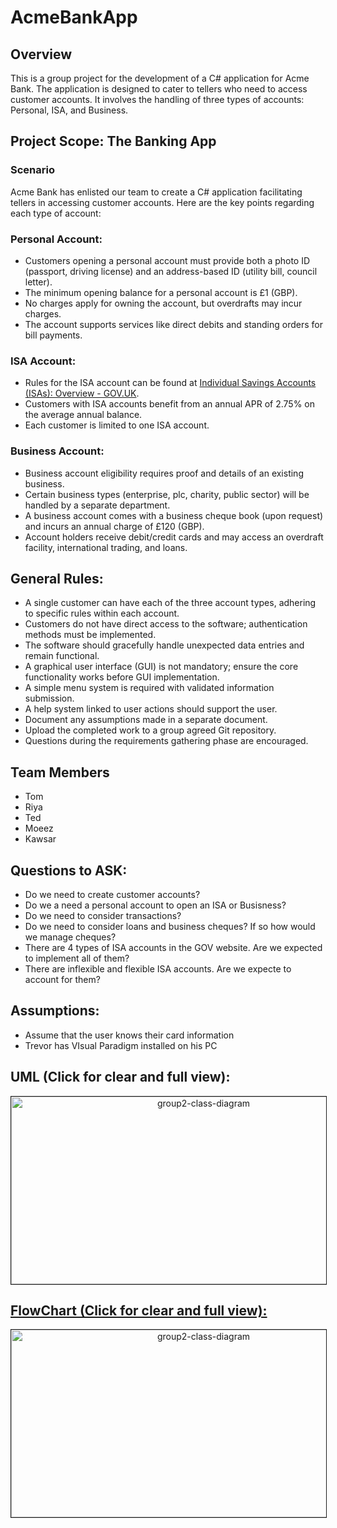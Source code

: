 # AcmeBankApp

## Overview
This is a group project for the development of a C# application for Acme Bank. The application is designed to cater to tellers who need to access customer accounts. It involves the handling of three types of accounts: Personal, ISA, and Business.

## Project Scope: The Banking App
### Scenario
Acme Bank has enlisted our team to create a C# application facilitating tellers in accessing customer accounts. Here are the key points regarding each type of account:

### Personal Account:
- Customers opening a personal account must provide both a photo ID (passport, driving license) and an address-based ID (utility bill, council letter).
- The minimum opening balance for a personal account is £1 (GBP).
- No charges apply for owning the account, but overdrafts may incur charges.
- The account supports services like direct debits and standing orders for bill payments.

### ISA Account:
- Rules for the ISA account can be found at [Individual Savings Accounts (ISAs): Overview - GOV.UK](https://www.gov.uk/individual-savings-accounts).
- Customers with ISA accounts benefit from an annual APR of 2.75% on the average annual balance.
- Each customer is limited to one ISA account.

### Business Account:
- Business account eligibility requires proof and details of an existing business.
- Certain business types (enterprise, plc, charity, public sector) will be handled by a separate department.
- A business account comes with a business cheque book (upon request) and incurs an annual charge of £120 (GBP).
- Account holders receive debit/credit cards and may access an overdraft facility, international trading, and loans.

## General Rules:
- A single customer can have each of the three account types, adhering to specific rules within each account.
- Customers do not have direct access to the software; authentication methods must be implemented.
- The software should gracefully handle unexpected data entries and remain functional.
- A graphical user interface (GUI) is not mandatory; ensure the core functionality works before GUI implementation.
- A simple menu system is required with validated information submission.
- A help system linked to user actions should support the user.
- Document any assumptions made in a separate document.
- Upload the completed work to a group agreed Git repository.
- Questions during the requirements gathering phase are encouraged.

## Team Members
- Tom
- Riya
- Ted
- Moeez
- Kawsar

## Questions to ASK:
- Do we need to create customer accounts?
- Do we a need a personal account to open an ISA or Busisness?
- Do we need to consider transactions?
- Do we need to consider loans and business cheques? If so how would we manage cheques?
- There are 4 types of ISA accounts in the GOV website. Are we expected to implement all of them?
- There are inflexible and flexible ISA accounts. Are we expecte to account for them?

## Assumptions:
- Assume that the user knows their card information
- Trevor has VIsual Paradigm installed on his PC

## UML (Click for clear and full view):
<div style="text-align: center;">
    <a href="https://ibb.co/YkvccZq">
        <img src="https://i.ibb.co/0MPCCtd/group2-class-diagram.png" alt="group2-class-diagram" border="1" width="600" height="300">
</div>

## FlowChart (Click for clear and full view):
<div style="text-align: center;">
    <a href="https://ibb.co/t4VTb00">
        <img src="https://i.ibb.co/kxNshLL/Flowchart.png" alt="group2-class-diagram" border="1" width="600" height="300">
</div>
